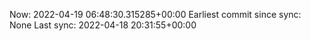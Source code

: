 Now: 2022-04-19 06:48:30.315285+00:00 Earliest commit since sync: None Last sync: 2022-04-18 20:31:55+00:00
